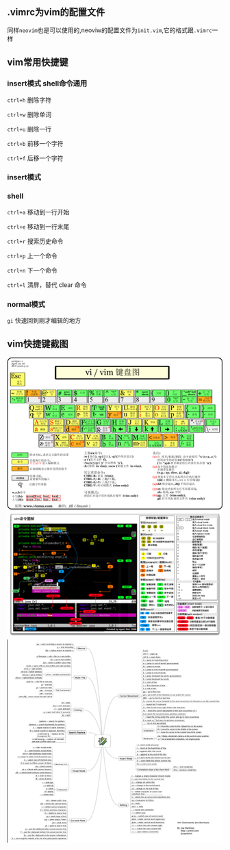 ## .vimrc为vim的配置文件
同样`neovim`也是可以使用的,neoviw的配置文件为`init.vim`,它的格式跟`.vimrc`一样

## vim常用快捷键
### insert模式 shell命令通用
`ctrl+h`  删除字符

`ctrl+w`  删除单词

`ctrl+u`  删除一行

`ctrl+b`  前移一个字符

`ctrl+f`  后移一个字符

### insert模式
### shell
`ctrl+a` 移动到一行开始

`ctrl+e` 移动到一行末尾

`ctrl+r` 搜索历史命令

`ctrl+p` 上一个命令

`ctrl+n` 下一个命令

`ctrl+l` 清屏，替代 clear 命令

### normal模式
`gi` 快速回到刚才编辑的地方

## vim快捷键截图
![](./vi-vim-cheat-sheet-sch1.gif)
![](./20140602114620953.jpg)
![](./20140602114952515.jpg)